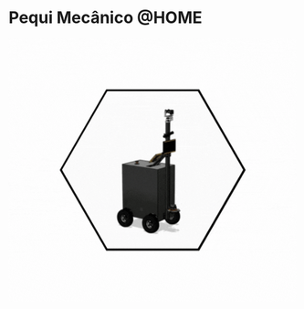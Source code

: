 # Pequi Mecânico @HOME


![Miss-Piggy](https://raw.githubusercontent.com/Pequi-Mecanico-Home/.github/7e899d80f164b9fa4c748d700cf593e92945f86c/profile/%40HOME-CEIA.gif)

